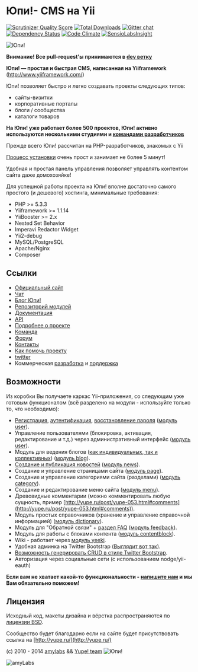 Юпи!- CMS на Yii
=================

[![Scrutinizer Quality Score](https://scrutinizer-ci.com/g/yupe/yupe/badges/quality-score.png?s=7530a908ed160af10407a051474a9064325510cc)](https://scrutinizer-ci.com/g/yupe/yupe/)
[![Total Downloads](https://poser.pugx.org/yupe/yupe/downloads.png)](https://packagist.org/packages/yupe/yupe)
[![Gitter chat](https://badges.gitter.im/yupe/yupe.png)](https://gitter.im/yupe/yupe)
[![Dependency Status](https://www.versioneye.com/user/projects/52fc8213ec1375edd50002b8/badge.png)](https://www.versioneye.com/user/projects/52fc8213ec1375edd50002b8)
[![Code Climate](https://codeclimate.com/github/yupe/yupe.png)](https://codeclimate.com/github/yupe/yupe)
[![SensioLabsInsight](https://insight.sensiolabs.com/projects/bc6a0620-0bc7-4bb8-9e80-02e586fd1b87/mini.png)](https://insight.sensiolabs.com/projects/bc6a0620-0bc7-4bb8-9e80-02e586fd1b87)

![Юпи!](http://amylabs.ru/images/yupe.png)

**Внимание! Все pull-request'ы принимаются в [dev ветку](https://github.com/yupe/yupe/tree/dev)** 

**Юпи! — простая и быстрая CMS, написанная на Yiiframework** (http://www.yiiframework.com/)

Юпи! позволяет быстро и легко создавать проекты следующих типов:

* сайты-визитки
* корпоративные порталы
* блоги / сообщества
* каталоги товаров


**На Юпи! уже работает более 500 проектов, Юпи! активно используются несколькими студиями и [командами разработчиков](http://yupe.ru/pages/friends)**

Прежде всего Юпи! рассчитан на PHP-разработчиков, знакомых с Yii

[Процесс установки](http://yupe.ru/docs/install.html) очень прост и занимает не более 5 минут!

Удобная и простая панель управления позволяет управлять контентом сайта даже домохозяйке!

Для успешной работы проекта на Юпи! вполне достаточно самого простого (и дешевого) хостинга, минимальные требования:


* PHP >= 5.3.3
* Yiiframework >= 1.1.14
* YiiBooster >= 2.x
* Nested Set Behavior
* Imperavi Redactor Widget
* Yii2-debug
* MySQL/PostgreSQL
* Apaсhe/Nginx
* Composer

Ссылки
------
* [Официальный сайт](http://yupe.ru/)
* [Чат](http://gitter.im/yupe/yupe)
* [Блог Юпи!](http://yupe.ru/blogs/yupe-mini-cms-yii)
* [Репозиторий модулей](https://github.com/yupe/yupe-ext)
* [Документация](http://yupe.ru/docs/index.html)
* [API](http://api.yupe.ru/)
* [Подробнее о проекте](http://yupe.ru/pages/about)
* [Команда](http://yupe.ru/docs/yupe/team.html)
* [Форум](http://yupe.ru/talk/)
* [Контакты](http://yupe.ru/contacts)
* [Как помочь проекту](http://yupe.ru/docs/yupe/assistance.project.html)
* [twitter](https://twitter.com/#!/YupeCms)
* Коммерческая [разработка](http://amylabs.ru/yupe/development) и [поддержка](http://amylabs.ru/yupe/support)

Возможности
-----------

Из коробки Вы получаете каркас Yii-приложения, со следующим уже готовым
функционалом (всё разделено на модули - используйте только то, что необходимо):

* [Регистрация](http://yupe.ru/registration), [аутентификация](http://yupe.ru/login), [восстановление пароля](http://yupe.ru/recovery) ([модуль user](https://github.com/yupe/yupe/tree/master/protected/modules/user)).
* Управление пользователями (блокировка, активация, редактирование и т.д.) через административный интерфейс ([модуль user](https://github.com/yupe/yupe/tree/master/protected/modules/user)).
* Модуль для ведения блогов ([как индивидуальных, так и коллективных](http://yupe.ru/blogs/yupe-mini-cms-yii)) ([модуль blog](https://github.com/yupe/yupe/tree/master/protected/modules/blog)).
* [Создание и публикация новостей](http://yupe.ru/story/ocherednoy-sayt-na-yupi) ([модуль news](https://github.com/yupe/yupe/tree/master/protected/modules/news)).
* Создание и управление страницами сайта ([модуль page](https://github.com/yupe/yupe/tree/master/protected/modules/page)).
* Создание и управление категориями сайта (разделами) ([модуль category](https://github.com/yupe/yupe/tree/master/protected/modules/category)).
* Создание и редактирование меню сайта ([модуль menu](https://github.com/yupe/yupe/tree/master/protected/modules/menu)).
* Древовидные комментарии (можно комментировать любую сущность, пример [http://yupe.ru/post/yupe-053.html#comments](http://yupe.ru/post/yupe-053.html#comments)).
* Модуль простых справочников (хранение и управление справочной информацией) ([модуль dictionary](https://github.com/yupe/yupe/tree/master/protected/modules/dictionary)).
* Модуль для "Обратной связи" + [раздел FAQ](http://yupe.ru/faq) ([модуль feedback](https://github.com/yupe/yupe/tree/master/protected/modules/feedback)).
* Модуль для работы с блоками контента ([модуль contentblock](https://github.com/yupe/yupe/tree/master/protected/modules/contentblock)).
* Wiki - работает через [модуль yeeki](http://rmcreative.ru/blog/post/yeeki).
* Удобная админка на Twitter Bootstrap  ([Выглядит вот так](http://yupe.ru/albums/5)).
* [Возможность генерировать CRUD в стиле Twitter Bootstrap](https://github.com/yupe/yupe/tree/master/protected/modules/yupe/extensions/yupe).
* Авторизация через социальные сети (с использованием nodge/yii-eauth)

**Если вам не хватает какой-то функциональности - [напишите нам](http://amylabs.ru/contact) и мы Вам обязательно поможем!**


Лицензия
--------

Исходный код, макеты дизайна и вёрстка распространяются по [лицензии BSD](http://ru.wikipedia.org/wiki/%D0%9B%D0%B8%D1%86%D0%B5%D0%BD%D0%B7%D0%B8%D1%8F_BSD).

Сообщество будет благодарно если на сайте будет присутствовать ссылка на [http://yupe.ru/](http://yupe.ru/)


(c) 2010 - 2014 [amylabs](http://amylabs.ru) && [Yupe! team](http://yupe.ru/)  ![Юпи!](http://yupe.ru/web/images/logo.png)

![amyLabs](http://amylabs.ru/images/logo.png)
